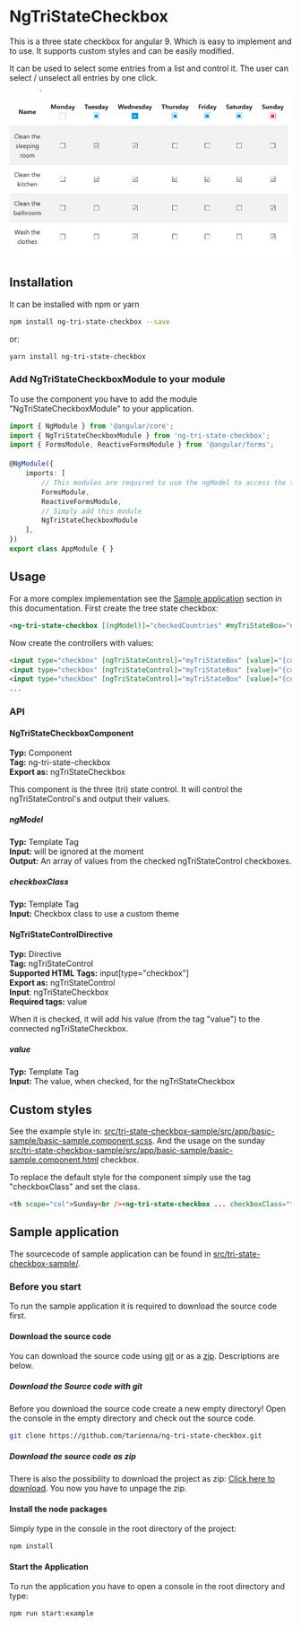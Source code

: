 # NgTriStateCheckbox
This is a three state checkbox for angular 9. Which is easy to implement and to use. It supports custom styles and can be easily modified.

It can be used to select some entries from a list and control it. The user can select / unselect all entries by one click.

![Sample Image 1](https://github.com/tarienna/ng-tri-state-checkbox/blob/master/readme-assets/sample-image.png)

## Installation
It can be installed with npm or yarn
```bash
npm install ng-tri-state-checkbox --save
```
or:
```bash
yarn install ng-tri-state-checkbox
```

### Add NgTriStateCheckboxModule to your module
To use the component you have to add the module "NgTriStateCheckboxModule" to your application.
```typescript
import { NgModule } from '@angular/core';
import { NgTriStateCheckboxModule } from 'ng-tri-state-checkbox';
import { FormsModule, ReactiveFormsModule } from '@angular/forms';

@NgModule({
    imports: [
        // This modules are required to use the ngModel to access the the value of the checkbox
        FormsModule, 
        ReactiveFormsModule,
        // Simply add this module
        NgTriStateCheckboxModule 
    ],
})
export class AppModule { }

```

## Usage
For a more complex implementation see the [Sample application](#sample-application) section in this documentation.
First create the tree state checkbox:
```html
<ng-tri-state-checkbox [(ngModel)]="checkedCountries" #myTriStateBox="ngTriStateCheckbox"></ng-tri-state-checkbox>
```

Now create the controllers with values:
```html
<input type="checkbox" [ngTriStateControl]="myTriStateBox" [value]="{country: 'USA'}" [(ngModel)]="usaIsChecked">
<input type="checkbox" [ngTriStateControl]="myTriStateBox" [value]="{country: 'Germany'}" [(ngModel)]="germanyIsChecked">
<input type="checkbox" [ngTriStateControl]="myTriStateBox" [value]="{country: 'Great Britain'}" [(ngModel)]="greatBritainIsChecked">
...
```

### API
#### NgTriStateCheckboxComponent
**Typ:** Component<br />
**Tag:** ng-tri-state-checkbox<br />
**Export as:** ngTriStateCheckbox

This component is the three (tri) state control. It will control the ngTriStateControl's and output their values.

##### ngModel
**Typ:** Template Tag <br />
**Input:** will be ignored at the moment<br />
**Output:** An array of values from the checked ngTriStateControl checkboxes.

##### checkboxClass
**Typ:** Template Tag <br />
**Input:** Checkbox class to use a custom theme

#### NgTriStateControlDirective
**Typ:** Directive<br />
**Tag:** ngTriStateControl<br />
**Supported HTML Tags:** input[type="checkbox"] <br/>
**Export as:** ngTriStateControl <br />
**Input**: ngTriStateCheckbox <br />
**Required tags:** value <br />

When it is checked, it will add his value (from the tag "value") to the connected ngTriStateCheckbox.

##### value
**Typ:** Template Tag <br />
**Input:** The value, when checked, for the ngTriStateCheckbox


## Custom styles
See the example style in: [src/tri-state-checkbox-sample/src/app/basic-sample/basic-sample.component.scss](https://github.com/tarienna/ng-tri-state-checkbox/tree/master/src/tri-state-checkbox-sample/src/app/basic-sample/basic-sample.component.scss).
And the usage on the sunday [src/tri-state-checkbox-sample/src/app/basic-sample/basic-sample.component.html](https://github.com/tarienna/ng-tri-state-checkbox/tree/master/src/tri-state-checkbox-sample/src/app/basic-sample/basic-sample.component.html) checkbox.

To replace the default style for the component simply use the tag "checkboxClass" and set the class.
```html
<th scope="col">Sunday<br /><ng-tri-state-checkbox ... checkboxClass="tri-state-checkbox-sunday"></ng-tri-state-checkbox></th>
```

## Sample application
The sourcecode of sample application can be found in [src/tri-state-checkbox-sample/](https://github.com/tarienna/ng-tri-state-checkbox/tree/master/src/tri-state-checkbox-sample/).


### Before you start 
To run the sample application it is required to download the source code first.

#### Download the source code
You can download the source code using [git](#download-the-source-code-with-git) or as a [zip](#download-the-source-code-as-zip). Descriptions are below.
##### Download the Source code with git
Before you download the source code create a new empty directory! Open the console in the empty directory and check out the source code.
```bash
git clone https://github.com/tarienna/ng-tri-state-checkbox.git
```
##### Download the source code as zip
There is also the possibility to download the project as zip: [Click here to download](https://github.com/tarienna/ng-tri-state-checkbox/archive/master.zip). You now you have to unpage the zip.

#### Install the node packages
Simply type in the console in the root directory of the project:
```bash
npm install
```

#### Start the Application
To run the application you have to open a console in the root directory and type:
```bash
npm run start:example
```
